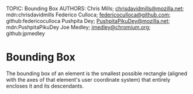 TOPIC: Bounding Box
AUTHORS: Chris Mills; chrisdavidmills@mozilla.net; mdn:chrisdavidmills
         Federico Culloca; federicoculloca@github.com; github:federicoculloca
         Pushpita Dey; PushpitaPikuDey@mozilla.net; mdn:PushpitaPikuDey
         Joe Medley; jmedley@chromium.org; github:jpmedley

# Bounding Box

The bounding box of an element is the smallest possible rectangle (aligned with the axes of that
element's user coordinate system) that entirely encloses it and its descendants.
